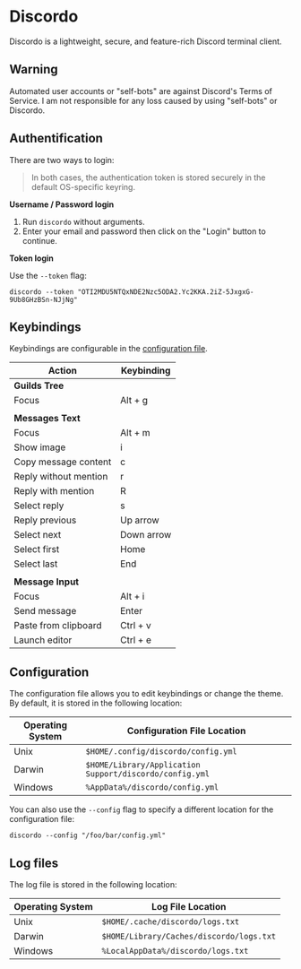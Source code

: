 # Discordo

Discordo is a lightweight, secure, and feature-rich Discord terminal client.  

## Warning

Automated user accounts or "self-bots" are against Discord's Terms of Service. I am not responsible for any loss caused by using "self-bots" or Discordo.

## Authentification

There are two ways to login:  
> In both cases, the authentication token is stored securely in the default OS-specific keyring.

**Username / Password login**

1. Run `discordo` without arguments.  
2. Enter your email and password then click on the "Login" button to continue.

**Token login**

Use the `--token` flag:

```
discordo --token "OTI2MDU5NTQxNDE2Nzc5ODA2.Yc2KKA.2iZ-5JxgxG-9Ub8GHzBSn-NJjNg"
```

## Keybindings

Keybindings are configurable in the [configuration file](#configuration).

| Action                | Keybinding |
| --------------------- | ---------- |
| **Guilds Tree**       |            |
| Focus                 | Alt + g    |
|                       |            |
| **Messages Text**     |            |
| Focus                 | Alt + m    |
| Show image            | i          |
| Copy message content  | c          |
| Reply without mention | r          |
| Reply with mention    | R          |
| Select reply          | s          |
| Reply previous        | Up arrow   |
| Select next           | Down arrow |
| Select first          | Home       |
| Select last           | End        |
|                       |            |
| **Message Input**     |            |
| Focus                 | Alt + i    |
| Send message          | Enter      |
| Paste from clipboard  | Ctrl + v   |
| Launch editor         | Ctrl + e   |

## Configuration

The configuration file allows you to edit keybindings or change the theme.
By default, it is stored in the following location:

| Operating System | Configuration File Location                             |
| ---------------- | ------------------------------------------------------- |
| Unix             | `$HOME/.config/discordo/config.yml`                     |
| Darwin           | `$HOME/Library/Application Support/discordo/config.yml` |
| Windows          | `%AppData%/discordo/config.yml`                         |

You can also use the `--config` flag to specify a different location for the configuration file:

```
discordo --config "/foo/bar/config.yml"
```


## Log files

The log file is stored in the following location:

| Operating System | Log File Location                        |
| ---------------- | ---------------------------------------- |
| Unix             | `$HOME/.cache/discordo/logs.txt`         |
| Darwin           | `$HOME/Library/Caches/discordo/logs.txt` |
| Windows          | `%LocalAppData%/discordo/logs.txt`       |
